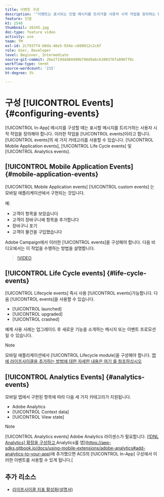 ```yaml
---
title: 이벤트 구성
description: '"이벤트는 표시되는 인앱 메시지를 트리거할 사용자 시작 작업을 정의하는 방법을 이해합니다. "'
feature: 인앱
kt: 2548
thumbnail: 26245.jpg
doc-type: feature video
activity: use
team: TM
exl-id: 2c7937f4-b0da-46e5-934e-c660012c2c6f
role: User, Developer
level: Beginner, Intermediate
source-git-commit: 2be2719ddd84490b796d9abc6300376fa896ff0c
workflow-type: tm+mt
source-wordcount: '215'
ht-degree: 3%

---
```


# 구성 [!UICONTROL Events] {#configuring-events}

[!UICONTROL In-App] 메시지를 구성할 때는 표시할 메시지를 트리거하는 사용자 시작 작업을 정의해야 합니다. 이러한 작업을 [!UICONTROL events]이라고 합니다. [!UICONTROL events]의 세 가지 카테고리를 사용할 수 있습니다. [!UICONTROL Mobile Application events], [!UICONTROL Life Cycle events] 및 [!UICONTROL Analytics events].

## [!UICONTROL Mobile Application Events] {#mobile-application-events}

[!UICONTROL Mobile Application events]  [!UICONTROL custom events] 는 모바일 애플리케이션에서 구현되는 것입니다.

예:

* 고객이 항목을 보았습니다
* 고객이 장바구니에 항목을 추가합니다
* 장바구니 포기
* 고객이 물건을 구입했습니다

Adobe Campaign에서 이러한 [!UICONTROL events]을 구성해야 합니다. 다음 비디오에서는 이 작업을 수행하는 방법을 설명합니다.

>[!VIDEO](https://video.tv.adobe.com/v/26245?quality=12)

## [!UICONTROL Life Cycle events] {#life-cycle-events}

[!UICONTROL Lifecycle events] 즉시 사용  [!UICONTROL events]가능합니다. 다음 [!UICONTROL events]을 사용할 수 있습니다.

* [!UICONTROL launched]
* [!UICONTROL upgraded]
* [!UICONTROL crashed]

예제 사용 사례는 업그레이드 후 새로운 기능을 소개하는 메시지 또는 이벤트 프로모션일 수 있습니다.

>[!NOTE]
>
>모바일 애플리케이션에서 [!UICONTROL Lifecycle module]을 구성해야 합니다. [앱에 라이프사이클을 추가하는 방법에 대한 자세한 내용은 여기 를 참조하십시오](https://aep-sdks.gitbook.io/docs/using-mobile-extensions/mobile-core/lifecycle)

## [!UICONTROL Analytics Events] {#analytics-events}

모바일 앱에서 구현된 항목에 따라 다음 세 가지 카테고리가 지원됩니다.

* Adobe Analytics
* [!UICONTROL Context data]
* [!UICONTROL View state]

>[!NOTE]
>
>[!UICONTROL Analytics events] Adobe Analytics 라이센스가 필요합니다. [[!DNL Analytics] 확장을 구성하고 ](https://aep-sdks.gitbook.io/docs/using-mobile-extensions/adobe-analytics#configure-analytics-extension-in-launch)Analytics를 앱](https://aep-sdks.gitbook.io/docs/using-mobile-extensions/adobe-analytics#add-analytics-to-your-app)에 추가했으면 ACS의 [!UICONTROL In-App] 구성에서 이러한 이벤트를 사용할 수 있게 됩니다.[

## 추가 리소스

* [라이프사이클 지표 활성화(설명서)](https://aep-sdks.gitbook.io/docs/getting-started/initialize-the-sdk#enable-lifecycle-metrics)
